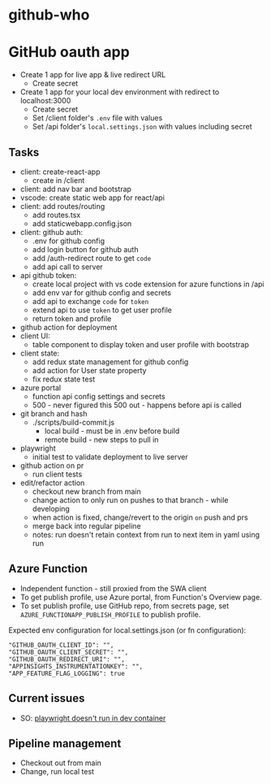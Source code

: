 # github-who

# GitHub oauth app

* Create 1 app for live app & live redirect URL
    * Create secret
* Create 1 app for your local dev environment with redirect to localhost:3000
    * Create secret
    * Set /client folder's `.env` file with values
    * Set /api folder's `local.settings.json` with values including secret

## Tasks

* client: create-react-app
    * create in /client
* client: add nav bar and bootstrap
* vscode: create static web app for react/api
* client: add routes/routing
    * add routes.tsx
    * add staticwebapp.config.json
* client: github auth:
    * .env for github config
    * add login button for github auth
    * add /auth-redirect route to get `code`
    * add api call to server
* api github token: 
    * create local project with vs code extension for azure functions in /api
    * add env var for github config and secrets
    * add api to exchange `code` for `token` 
    * extend api to use `token` to get user profile
    * return token and profile
* github action for deployment
* client UI: 
    * table component to display token and user profile with bootstrap
* client state: 
    * add redux state management for github config
    * add action for User state property
    * fix redux state test
* azure portal
    * function api config settings and secrets
    * 500 - never figured this 500 out - happens before api is called
* git branch and hash 
    * ./scripts/build-commit.js
        * local build - must be in .env before build
        * remote build - new steps to pull in 
* playwright
    * initial test to validate deployment to live server
* github action on pr
    * run client tests
* edit/refactor action
    * checkout new branch from main
    * change action to only run on pushes to that branch - while developing
    * when action is fixed, change/revert to the origin `on` push and prs
    * merge back into regular pipeline
    * notes: run doesn't retain context from run to next item in yaml using run

## Azure Function

* Independent function - still proxied from the SWA client 
* To get publish profile, use Azure portal, from Function's Overview page.
* To set publish profile, use GitHub repo, from secrets page, set `AZURE_FUNCTIONAPP_PUBLISH_PROFILE` to publish profile.

Expected env configuration for local.settings.json (or fn configuration): 

```text
"GITHUB_OAUTH_CLIENT_ID": "",
"GITHUB_OAUTH_CLIENT_SECRET": "",
"GITHUB_OAUTH_REDIRECT_URI": "",
"APPINSIGHTS_INSTRUMENTATIONKEY": "",
"APP_FEATURE_FLAG_LOGGING": true
```

## Current issues

* SO: [playwright doesn't run in dev container](https://stackoverflow.com/questions/70500141/playwright-wont-run-in-vscode-dev-container-on-mac)

## Pipeline management

* Checkout out from main
* Change, run local test
